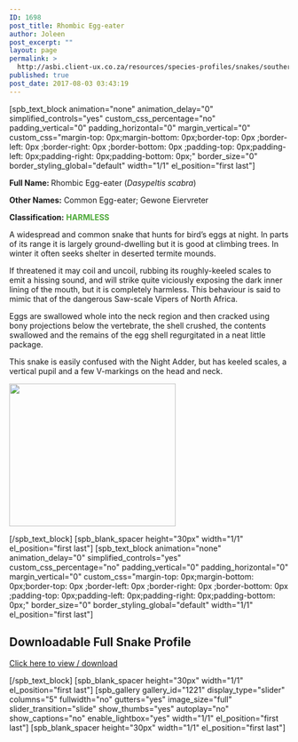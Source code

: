 ```yaml
---
ID: 1698
post_title: Rhombic Egg-eater
author: Joleen
post_excerpt: ""
layout: page
permalink: >
  http://asbi.client-ux.co.za/resources/species-profiles/snakes/southern-africa/rhombic-egg-eater/
published: true
post_date: 2017-08-03 03:43:19
---
```

[spb_text_block animation="none" animation_delay="0" simplified_controls="yes" custom_css_percentage="no" padding_vertical="0" padding_horizontal="0" margin_vertical="0" custom_css="margin-top: 0px;margin-bottom: 0px;border-top: 0px ;border-left: 0px ;border-right: 0px ;border-bottom: 0px ;padding-top: 0px;padding-left: 0px;padding-right: 0px;padding-bottom: 0px;" border_size="0" border_styling_global="default" width="1/1" el_position="first last"]

<strong>Full Name: </strong>Rhombic Egg-eater (<em>Dasypeltis scabra</em>)

<strong>Other Names:</strong> Common Egg-eater; Gewone Eiervreter

<strong>Classification:</strong> <strong><span style="color: #4ca937;">HARMLESS</span></strong>

A widespread and common snake that hunts for bird’s eggs at night. In parts of its range it is largely ground-dwelling but it is good at climbing trees. In winter it often seeks shelter in deserted termite mounds.

If threatened it may coil and uncoil, rubbing its roughly-keeled scales to emit a hissing sound, and will strike quite viciously exposing the dark inner lining of the mouth, but it is completely harmless. This behaviour is said to mimic that of the dangerous Saw-scale Vipers of North Africa.

Eggs are swallowed whole into the neck region and then cracked using bony projections below the vertebrate, the shell crushed, the contents swallowed and the remains of the egg shell regurgitated in a neat little package.

This snake is easily confused with the Night Adder, but has keeled scales, a vertical pupil and a few V-markings on the head and neck.

<a href="http://asbi.client-ux.co.za/wp-content/uploads/2016/06/Rhombic_Egg-eater_DIST_web.jpg"><img class="alignnone wp-image-814 size-medium" src="http://asbi.client-ux.co.za/wp-content/uploads/2016/06/Rhombic_Egg-eater_DIST_web-300x257.jpg" width="300" height="257" /></a>

[/spb_text_block] [spb_blank_spacer height="30px" width="1/1" el_position="first last"] [spb_text_block animation="none" animation_delay="0" simplified_controls="yes" custom_css_percentage="no" padding_vertical="0" padding_horizontal="0" margin_vertical="0" custom_css="margin-top: 0px;margin-bottom: 0px;border-top: 0px ;border-left: 0px ;border-right: 0px ;border-bottom: 0px ;padding-top: 0px;padding-left: 0px;padding-right: 0px;padding-bottom: 0px;" border_size="0" border_styling_global="default" width="1/1" el_position="first last"]
<h2>Downloadable Full Snake Profile</h2>
<a href="http://asbi.client-ux.co.za/wp-content/uploads/2016/06/20170522_ASI_SP_Rhombic_Egg_Eater_A4_DESKTOP.pdf" target="_blank">Click here to view / download</a>

[/spb_text_block] [spb_blank_spacer height="30px" width="1/1" el_position="first last"] [spb_gallery gallery_id="1221" display_type="slider" columns="5" fullwidth="no" gutters="yes" image_size="full" slider_transition="slide" show_thumbs="yes" autoplay="no" show_captions="no" enable_lightbox="yes" width="1/1" el_position="first last"] [spb_blank_spacer height="30px" width="1/1" el_position="first last"]